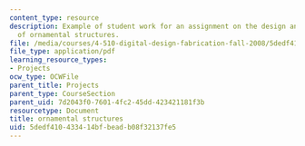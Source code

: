 ```yaml
---
content_type: resource
description: Example of student work for an assignment on the design and fabrication
  of ornamental structures.
file: /media/courses/4-510-digital-design-fabrication-fall-2008/5dedf410433414bfbeadb08f32137fe5_assn5_example2.pdf
file_type: application/pdf
learning_resource_types:
- Projects
ocw_type: OCWFile
parent_title: Projects
parent_type: CourseSection
parent_uid: 7d2043f0-7601-4fc2-45dd-423421181f3b
resourcetype: Document
title: ornamental structures
uid: 5dedf410-4334-14bf-bead-b08f32137fe5
---
```

